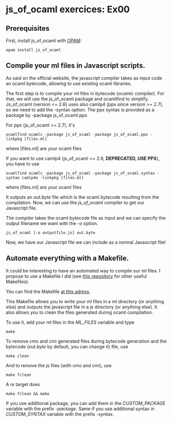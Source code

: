 # js_of_ocaml exercices: Ex00

## Prerequisites
First, install js_of_ocaml with [OPAM](https://opam.ocaml.org/):
```Shell
opam install js_of_ocaml
```
## Compile your ml files in Javascript scripts.

As said on the official website, the javascript compiler takes as input code an
ocaml bytecode, allowing to use existing ocaml libraries.

The first step is to compile your ml files in bytecode (*ocamlc* compiler). For that, we will use
the js_of_ocaml package and ocamlfind to simplify. Js_of_ocaml (version <= 2.6)
uses also camlp4 (ppx since version >= 2.7), so we need to add the -syntax
option. The ppx syntax is provided as a package by -package js_of_ocaml.ppx

For ppx (js_of_ocaml >= 2.7), it's
```Shell
ocamlfind ocamlc -package js_of_ocaml -package js_of_ocaml.ppx -linkpkg [files.ml]
```
where [files.ml] are your ocaml files

If you want to use camlp4 (js_of_ocaml <= 2.6, **DEPRECATED, USE PPX**), you have to use

```Shell
ocamlfind ocamlc -package js_of_ocaml -package js_of_ocaml.syntax -syntax camlp4o -linkpkg [files.ml]
```
where [files.ml] are your ocaml files

It outputs an *out.byte* file which is the ocaml bytecode resulting from the
compilation. Now, we can use the *js_of_ocaml* compiler to get our Javascript
file.

The compiler takes the ocaml bytecode file as input and we can specify the
output filename we want with the *-o* option.

```Shell
js_of_ocaml [-o outputfile.js] out.byte
```

Now, we have our Javascript file we can include as a normal Javascript file!

## Automate everything with a Makefile.

It could be interesting to have an automated way to compile our ml files. I
propose to use a Makefile I did (see [this
repository](https://github.com/dannywillems/Makefiles) for other useful
Makefiles).

You can find the Makefile [at this
adress](https://github.com/dannywillems/Makefiles/blob/master/Makefile.js.of.ocaml).

This Makefile allows you to write your ml files in a ml directory (or anything
else) and outputs the javascript file in a js directory (or anything else). It
also allows you to clean the files generated during ocaml compilation.

To use it, add your ml files in the *ML_FILES* variable and type
```Shell
make
```

To remove cmo and cmi generated files during bytecode generation and the
bytecode (*out.byte* by default, you can change it) file, use
```Shell
make clean
```

And to remove the js files (with cmo and cmi), use
```Shell
make fclean
```

A *re* target does
```Shell
make fclean && make
```

If you use additional package, you can add them in the *CUSTOM_PACKAGE*
variable with the prefix *-package*. Same if you use additional syntax in
*CUSTOM_SYNTAX* variable with the prefix *-syntax*.
